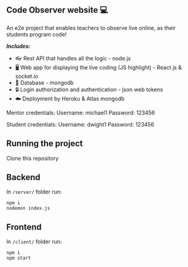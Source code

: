 ## Code Observer website 💻


An e2e project that enables teachers to observe live online, as their students program code!

***Includes:***
* 👓 Rest API that handles all the logic - node.js
* 🖥 Web app for displaying the live coding (JS highlight) - React js & socket.io
* 💾 Database - mongodb
* 🔒 Login authorization and authentication - json web tokens
* ☁️ Deployment by Heroku & Atlas mongodb

Mentor credentials:
Username: michael1
Password: 123456

Student credentials:
Username: dwight1
Password: 123456

## Running the project
Clone this repository

## Backend
In `/server/` folder run:
```
npm i
nodemon index.js
```

## Frontend
In `/client/` folder run:

```
npm i
npm start
```

